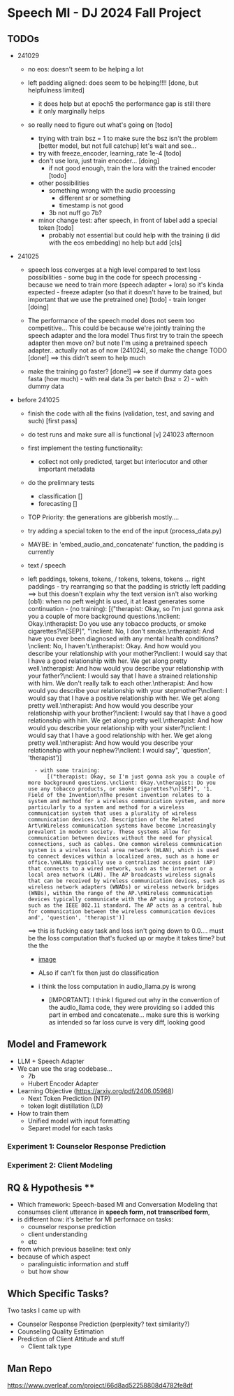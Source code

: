 # Speech MI - DJ 2024 Fall Project

## TODOs
- 241029
    - no eos: doesn't seem to be helping a lot

    - left padding aligned: does seem to be helping!!!! [done, but helpfulness limited]
        - it does help but at epoch5 the performance gap is still there
        - it only marginally helps

    - so really need to figure out what's going on [todo]
        - trying with train bsz = 1 to make sure the bsz isn't the problem [better model, but not full catchup]
            let's wait and see...
        - try with freeze_encoder, learning_rate 1e-4 [todo]
        - don't use lora, just train encoder... [doing]
            - if not good enough, train the lora with the trained encoder [todo]
        - other possibilities
            - something wrong with the audio processing
                - different sr or something
                - timestamp is not good
            - 3b not nuff go 7b?
        - minor change test: after speech, in front of label add a special token [todo]
            - probably not essential but could help with the training
                (i did with the eos embedding) no help
                but add [cls]

        
- 241025
    - speech loss converges at a high level compared to text loss
        possibilities
            - some bug in the code for speech processing
            - because we need to train more (speech adapter + lora) so it's kinda expected
                - freeze adapter (so that it doesn't have to be trained, but important that we use the pretrained one) [todo]
                - train longer [doing]

    - The performance of the speech model does not seem too competitive...
        This could be because we're jointly training the speech adapter and the lora model
        Thus first try to train the speech adapter then move on?
        but note I'm using a pretrained speech adapter..
            actually not as of now (241024),
            so make the change TODO [done!]
            ==> this didn't seem to help much
    
    - make the training go faster? [done!]
        ==> see if dummy data goes fasta (how much)
            - with real data 3s per batch (bsz = 2)
            - with dummy data 
        
- before 241025
    - finish the code with all the fixins (validation, test, and saving and such) [first pass]
    - do test runs and make sure all is functional [v] 241023 afternoon
    - first implement the testing functionality:
        - collect not only predicted, target but interlocutor and other important metadata
    - do the prelimnary tests
        - classification []
        - forecasting []
    - TOP Priority: the generations are gibberish mostly....
    - try adding a special token to the end of the input (process_data.py)
    - MAYBE: in 'embed_audio_and_concatenate' function, the padding is currently
    -  text /  speech
    - left paddings, tokens, tokens,  / tokens, tokens, tokens ... right paddings
            - try rearranging so that the padding is strictly left padding
        ==> but this doesn't explain why the text version isn't also working
        (ob1): when no peft weight is used, it at least generates some continuation
            - (no training): 
                [("therapist: Okay, so I'm just gonna ask you a couple of more background questions.\nclient: Okay.\ntherapist: Do you use any tobacco products, or smoke cigarettes?\n[SEP]", "\nclient: No, I don't smoke.\ntherapist: And have you ever been diagnosed with any mental health conditions?\nclient: No, I haven't.\ntherapist: Okay. And how would you describe your relationship with your mother?\nclient: I would say that I have a good relationship with her. We get along pretty well.\ntherapist: And how would you describe your relationship with your father?\nclient: I would say that I have a strained relationship with him. We don't really talk to each other.\ntherapist: And how would you describe your relationship with your stepmother?\nclient: I would say that I have a positive relationship with her. We get along pretty well.\ntherapist: And how would you describe your relationship with your brother?\nclient: I would say that I have a good relationship with him. We get along pretty well.\ntherapist: And how would you describe your relationship with your sister?\nclient: I would say that I have a good relationship with her. We get along pretty well.\ntherapist: And how would you describe your relationship with your nephew?\nclient: I would say", 'question', 'therapist')]

            - with some training: 
                [("therapist: Okay, so I'm just gonna ask you a couple of more background questions.\nclient: Okay.\ntherapist: Do you use any tobacco products, or smoke cigarettes?\n[SEP]", '1. Field of the Invention\nThe present invention relates to a system and method for a wireless communication system, and more particularly to a system and method for a wireless communication system that uses a plurality of wireless communication devices.\n2. Description of the Related Art\nWireless communication systems have become increasingly prevalent in modern society. These systems allow for communication between devices without the need for physical connections, such as cables. One common wireless communication system is a wireless local area network (WLAN), which is used to connect devices within a localized area, such as a home or office.\nWLANs typically use a centralized access point (AP) that connects to a wired network, such as the internet or a local area network (LAN). The AP broadcasts wireless signals that can be received by wireless communication devices, such as wireless network adapters (WNADs) or wireless network bridges (WNBs), within the range of the AP.\nWireless communication devices typically communicate with the AP using a protocol, such as the IEEE 802.11 standard. The AP acts as a central hub for communication between the wireless communication devices and', 'question', 'therapist')]
        ==> this is fucking easy task and loss isn't going down to 0.0....
            must be the loss computation that's fucked up
            or maybe it takes time? but the the 
        - [image](assets/curve241024.png)

        - ALso if can't fix then just do classification
        - i think the loss computation in audio_llama.py is wrong
            - [IMPORTANT]: I think I figured out why
                        in the convention of the audio_llama code, they were 
                        providing
                        so i added this part in embed and concatenate... make sure this is working as intended
                        so far loss curve is very diff, looking good

## Model and Framework
- LLM + Speech Adapter
- We can use the srag codebase...
    - 7b
    - Hubert Encoder Adapter
- Learning Objective (https://arxiv.org/pdf/2406.05968)
    - Next Token Prediction (NTP)
    - token logit distillation (LD)
- How to train them
    - Unified model with input formatting
    - Separet model for each tasks

### Experiment 1: Counselor Response Prediction

### Experiment 2: Client Modeling



## RQ & Hypothesis **
- Which framework: Speech-based MI and Conversation Modeling that consumses client utterance in **speech form, not transcribed form**,
- is different how: it's better for MI perfornace on tasks:
    - counselor response prediction
    - client understanding
    - etc
- from which previous baseline: text only
- because of which aspect
    - paralinguistic information and stuff
    - but how show


## Which Specific Tasks?

Two tasks I came up with
- Counselor Response Prediction (perplexity? text similarity?)
- Counseling Quality Estimation
- Prediction of Client Attitude and stuff
    - Client talk type


## Man Repo
https://www.overleaf.com/project/66d8ad52258808d4782fe8df
